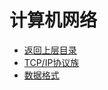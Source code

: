 # 计算机网络

* [返回上层目录](../cs-courses.md)
* [TCP/IP协议族](tcp-ip-protocol-family/tcp-ip-protocol-family.md)
* [数据格式](data-format/data-format.md)

